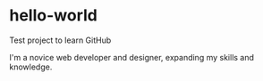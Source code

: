 # hello-world
Test project to learn GitHub

I'm a novice web developer and designer, expanding my skills and knowledge.
